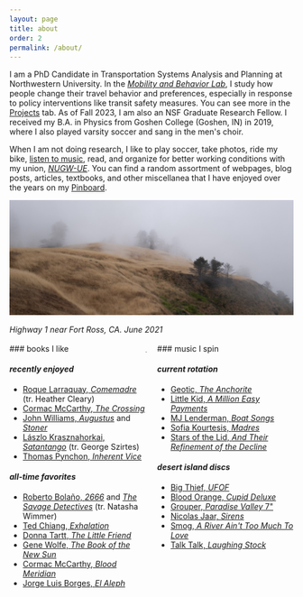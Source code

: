 ```yaml
---
layout: page
title: about
order: 2
permalink: /about/
---
```


I am a PhD Candidate in Transportation Systems Analysis and Planning at Northwestern University. In the [*Mobility and Behavior Lab*](https://www.amandastathopoulos.com/), I study how people change their travel behavior and preferences, especially in response to policy interventions like transit safety measures. You can see more in the [Projects](/projects.html) tab. As of Fall 2023, I am also an NSF Graduate Research Fellow. I received my B.A. in Physics from Goshen College (Goshen, IN) in 2019, where I also played varsity soccer and sang in the men's choir. 

When I am not doing research, I like to play soccer, take photos, ride my bike, [listen to music](https://www.last.fm/user/aesch_spencer), read, and organize for better working conditions with my union, [*NUGW-UE*](https://nugradworkers.org/). You can find a random assortment of webpages, blog posts, articles, textbooks, and other miscellanea that I have enjoyed over the years on my [Pinboard](https://pinboard.in/u:spencerja). 


![cal_pic](assets/images/cal.jpg)

<figcaption class="about_img_caption"><i>Highway 1 near Fort Ross, CA. June 2021</i></figcaption>

<br>

<div class="row">
<div class="col-md-1" markdown="1">
### books I like

#### *recently enjoyed*

- [Roque Larraquay, *Comemadre*](https://pilsencommunitybooks.com/item/dKS8YeszLFsyTw3PlhHynQ) (tr. Heather Cleary)
- [Cormac McCarthy, *The Crossing*](https://pilsencommunitybooks.com/item/b1VOIlIvk3PZmXY6sNCWog)
- [John Williams, *Augustus*](https://pilsencommunitybooks.com/item/nnc5iGAS4JfN6By8-k8m7w) and [*Stoner*](https://pilsencommunitybooks.com/item/nnc5iGAS4JflTdP2GD5dvg)
- [Lászlo Krasznahorkai, *Satantango*](https://pilsencommunitybooks.com/item/hvTabYmi135thLyL2u7bjg) (tr. George Szirtes)
- [Thomas Pynchon, *Inherent Vice*](https://pilsencommunitybooks.com/item/rBSsMLeAZlZkg48eLD5-JQ)

#### *all-time favorites*

- [Roberto Bolaño, *2666*](https://pilsencommunitybooks.com/item/kFvBjdPm05G-V3CbwkR9PQ) and [*The Savage Detectives*](https://pilsencommunitybooks.com/item/kFvBjdPm05FmSpJfwOJ6Dg) (tr. Natasha Wimmer)
- [Ted Chiang, *Exhalation*](https://pilsencommunitybooks.com/item/WLhu9GQ-hlMei8FhVRno9w)
- [Donna Tartt, *The Little Friend*](https://pilsencommunitybooks.com/item/HmJy8yFFTGLJq3eLC2Kl2Q)
- [Gene Wolfe, *The Book of the New Sun*](https://pilsencommunitybooks.com/item/mvAe9UD8MdpI8qa1JKckgA)
- [Cormac McCarthy, *Blood Meridian*](https://pilsencommunitybooks.com/item/b1VOIlIvk3NApkY2PZAxyQ)
- [Jorge Luis Borges, *El Aleph*](https://pilsencommunitybooks.com/item/jLhJvsRtYNSyXV77bRuAuA)
</div>

<hr class="vline" width="1" size="400" style="0 auto" />

<div class="col-md-2" markdown="1">
### music I spin

#### *current rotation*

- [Geotic, *The Anchorite*](https://basementsbasement.bandcamp.com/album/the-anchorite)
- [Little Kid, *A Million Easy Payments*](https://littlekid.bandcamp.com/album/a-million-easy-payments)
- [MJ Lenderman, *Boat Songs*](https://mjlenderman.bandcamp.com/album/boat-songs)
- [Sofia Kourtesis, *Madres*](https://sofiakourtesis.bandcamp.com/album/madres)
- [Stars of the Lid, *And Their Refinement of the Decline*](https://starsofthelid.bandcamp.com/album/and-their-refinement-of-the-decline)

#### *desert island discs*

- [Big Thief, *UFOF*](https://bigthief.bandcamp.com/album/u-f-o-f)
- [Blood Orange, *Cupid Deluxe*](https://bloodorangenyc.bandcamp.com/album/cupid-deluxe)
- [Grouper, *Paradise Valley* 7"](https://grouper.bandcamp.com/album/paradise-valley)
- [Nicolas Jaar, *Sirens*](https://nicolasjaar.bandcamp.com/album/sirens)
- [Smog, *A River Ain't Too Much To Love*](https://smog.bandcamp.com/album/a-river-aint-too-much-to-love)
- [Talk Talk, *Laughing Stock*](https://www.discogs.com/master/26553-Talk-Talk-Laughing-Stock)
  

</div>

</div>

<style>
.col-md-1 {
  float: left;
  width: 48%;
  display: inline-block;
}

hr.vline{
  display: inline-block
}

.col-md-2{
  vertical-align: top;
  width: 48%;
  display: inline-block;
  float: right;
}

/* Clear floats after the columns 
.row:after {
  content: "";
  display: inline-block;
  clear: both;
} */
</style>